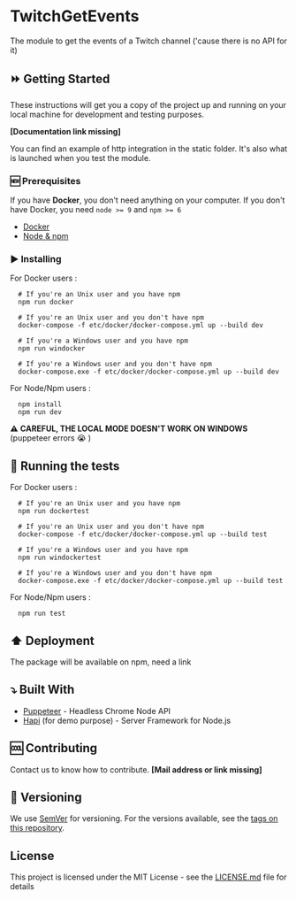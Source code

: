 # TwitchGetEvents
The module to get the events of a Twitch channel ('cause there is no API for it)

## :fast_forward: Getting Started

These instructions will get you a copy of the project up and running on your local machine for development and testing purposes.

**[Documentation link missing]**

You can find an example of http integration in the static folder.
It's also what is launched when you test the module.

### :new: Prerequisites

If you have **Docker**, you don't need anything on your computer.
If you don't have Docker, you need `node >= 9` and `npm >= 6`

- [Docker](https://www.docker.com/)
- [Node & npm](https://nodejs.org/en/)

### :arrow_forward: Installing

For Docker users :

      # If you're an Unix user and you have npm
      npm run docker

      # If you're an Unix user and you don't have npm
      docker-compose -f etc/docker/docker-compose.yml up --build dev

      # If you're a Windows user and you have npm
      npm run windocker

      # If you're a Windows user and you don't have npm
      docker-compose.exe -f etc/docker/docker-compose.yml up --build dev

For Node/Npm users :

      npm install
      npm run dev

:warning: **CAREFUL, THE LOCAL MODE DOESN'T WORK ON WINDOWS** (puppeteer errors :sob: )

## :arrows_counterclockwise: Running the tests

For Docker users :

      # If you're an Unix user and you have npm
      npm run dockertest

      # If you're an Unix user and you don't have npm
      docker-compose -f etc/docker/docker-compose.yml up --build test

      # If you're a Windows user and you have npm
      npm run windockertest

      # If you're a Windows user and you don't have npm
      docker-compose.exe -f etc/docker/docker-compose.yml up --build test

For Node/Npm users :

      npm run test

## :arrow_up: Deployment

The package will be available on npm, need a link

## :arrow_heading_down: Built With

* [Puppeteer](https://github.com/GoogleChrome/puppeteer) - Headless Chrome Node API
* [Hapi](https://github.com/hapijs/hapi) (for demo purpose) - Server Framework for Node.js

## :cool: Contributing

Contact us to know how to contribute.
**[Mail address or link missing]**

## :1234: Versioning

We use [SemVer](http://semver.org/) for versioning. For the versions available, see the [tags on this repository](https://github.com/your/project/tags). 

## License

This project is licensed under the MIT License - see the [LICENSE.md](LICENSE.md) file for details
